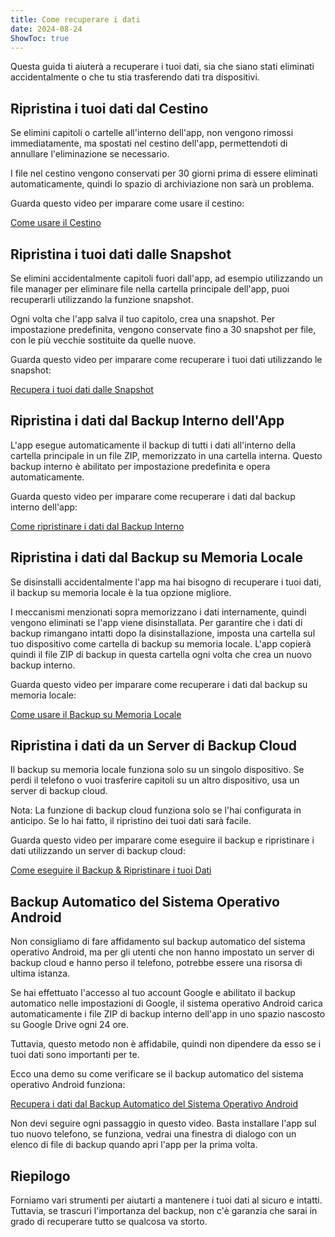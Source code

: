 ```yaml
---
title: Come recuperare i dati  
date: 2024-08-24  
ShowToc: true
---
```


Questa guida ti aiuterà a recuperare i tuoi dati, sia che siano stati eliminati accidentalmente o che tu stia trasferendo dati tra dispositivi.

## Ripristina i tuoi dati dal Cestino

Se elimini capitoli o cartelle all'interno dell'app, non vengono rimossi immediatamente, ma spostati nel cestino dell'app, permettendoti di annullare l'eliminazione se necessario.

I file nel cestino vengono conservati per 30 giorni prima di essere eliminati automaticamente, quindi lo spazio di archiviazione non sarà un problema.

Guarda questo video per imparare come usare il cestino:  

[Come usare il Cestino](https://youtube.com/shorts/WUrHmY4-T30?feature=share)

## Ripristina i tuoi dati dalle Snapshot

Se elimini accidentalmente capitoli fuori dall'app, ad esempio utilizzando un file manager per eliminare file nella cartella principale dell'app, puoi recuperarli utilizzando la funzione snapshot.

Ogni volta che l'app salva il tuo capitolo, crea una snapshot. Per impostazione predefinita, vengono conservate fino a 30 snapshot per file, con le più vecchie sostituite da quelle nuove.

Guarda questo video per imparare come recuperare i tuoi dati utilizzando le snapshot:  

[Recupera i tuoi dati dalle Snapshot](https://youtu.be/QRlzmj-Vp88)

## Ripristina i dati dal Backup Interno dell'App

L'app esegue automaticamente il backup di tutti i dati all'interno della cartella principale in un file ZIP, memorizzato in una cartella interna. Questo backup interno è abilitato per impostazione predefinita e opera automaticamente.

Guarda questo video per imparare come recuperare i dati dal backup interno dell'app:  

[Come ripristinare i dati dal Backup Interno](https://youtube.com/shorts/GAOLcbpsCHQ?feature=share)

## Ripristina i dati dal Backup su Memoria Locale

Se disinstalli accidentalmente l'app ma hai bisogno di recuperare i tuoi dati, il backup su memoria locale è la tua opzione migliore.

I meccanismi menzionati sopra memorizzano i dati internamente, quindi vengono eliminati se l'app viene disinstallata. Per garantire che i dati di backup rimangano intatti dopo la disinstallazione, imposta una cartella sul tuo dispositivo come cartella di backup su memoria locale. L'app copierà quindi il file ZIP di backup in questa cartella ogni volta che crea un nuovo backup interno.

Guarda questo video per imparare come recuperare i dati dal backup su memoria locale:  

[Come usare il Backup su Memoria Locale](https://youtu.be/Y-M5V3OKWM8)

## Ripristina i dati da un Server di Backup Cloud

Il backup su memoria locale funziona solo su un singolo dispositivo. Se perdi il telefono o vuoi trasferire capitoli su un altro dispositivo, usa un server di backup cloud.

Nota: La funzione di backup cloud funziona solo se l'hai configurata in anticipo. Se lo hai fatto, il ripristino dei tuoi dati sarà facile.

Guarda questo video per imparare come eseguire il backup e ripristinare i dati utilizzando un server di backup cloud:  

[Come eseguire il Backup & Ripristinare i tuoi Dati](https://youtube.com/shorts/F2UTxySivO4)

## Backup Automatico del Sistema Operativo Android

Non consigliamo di fare affidamento sul backup automatico del sistema operativo Android, ma per gli utenti che non hanno impostato un server di backup cloud e hanno perso il telefono, potrebbe essere una risorsa di ultima istanza.

Se hai effettuato l'accesso al tuo account Google e abilitato il backup automatico nelle impostazioni di Google, il sistema operativo Android carica automaticamente i file ZIP di backup interno dell'app in uno spazio nascosto su Google Drive ogni 24 ore.

Tuttavia, questo metodo non è affidabile, quindi non dipendere da esso se i tuoi dati sono importanti per te.

Ecco una demo su come verificare se il backup automatico del sistema operativo Android funziona:  

[Recupera i dati dal Backup Automatico del Sistema Operativo Android](https://youtu.be/PMrsCCpMebk)

Non devi seguire ogni passaggio in questo video. Basta installare l'app sul tuo nuovo telefono, se funziona, vedrai una finestra di dialogo con un elenco di file di backup quando apri l'app per la prima volta.

## Riepilogo

Forniamo vari strumenti per aiutarti a mantenere i tuoi dati al sicuro e intatti. Tuttavia, se trascuri l'importanza del backup, non c'è garanzia che sarai in grado di recuperare tutto se qualcosa va storto.
